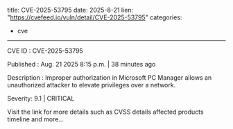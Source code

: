  
title: CVE-2025-53795
date: 2025-8-21
lien: "https://cvefeed.io/vuln/detail/CVE-2025-53795"
categories:
  - cve
---

CVE ID : CVE-2025-53795

Published :  Aug. 21
2025
8:15 p.m. | 38 minutes ago

Description : Improper authorization in Microsoft PC Manager allows an unauthorized attacker to elevate privileges over a network.

Severity: 9.1 | CRITICAL

Visit the link for more details
such as CVSS details
affected products
timeline
and more...
